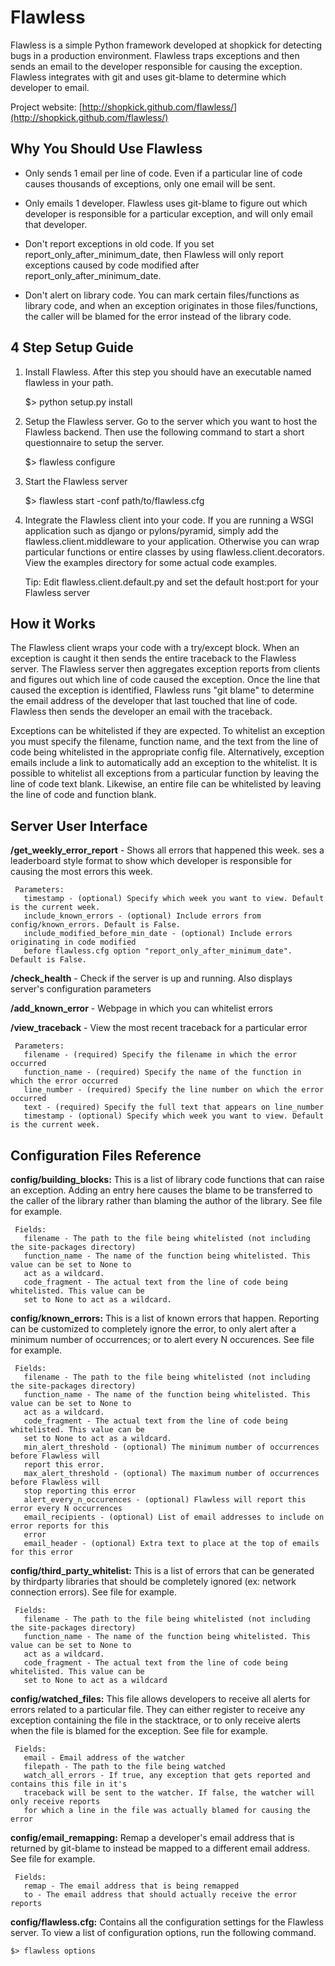 Flawless
========

Flawless is a simple Python framework developed at shopkick for detecting bugs in a production
environment. Flawless traps exceptions and then sends an email to the developer responsible
for causing the exception. Flawless integrates with git and uses git-blame to determine which
developer to email.


Project website: [http://shopkick.github.com/flawless/](http://shopkick.github.com/flawless/)


Why You Should Use Flawless
---------------------------

  * Only sends 1 email per line of code. Even if a particular line of code causes thousands of
    exceptions, only one email will be sent.

  * Only emails 1 developer. Flawless uses git-blame to figure out which developer is responsible
    for a particular exception, and will only email that developer.

  * Don't report exceptions in old code. If you set report\_only\_after\_minimum\_date, then
    Flawless will only report exceptions caused by code modified after
    report\_only\_after\_minimum\_date.

  * Don't alert on library code. You can mark certain files/functions as library code, and when an
    exception originates in those files/functions, the caller will be blamed for the error instead
    of the library code.


4 Step Setup Guide
------------------

1. Install Flawless. After this step you should have an executable named flawless in your path.

    $> python setup.py install

2. Setup the Flawless server. Go to the server which you want to host the Flawless backend. Then
use the following command to start a short questionnaire to setup the server.

    $> flawless configure

3. Start the Flawless server

    $> flawless start -conf path/to/flawless.cfg

4. Integrate the Flawless client into your code. If you are running a WSGI application such as
django or pylons/pyramid, simply add the flawless.client.middleware to your application. Otherwise
you can wrap particular functions or entire classes by using flawless.client.decorators. View the
examples directory for some actual code examples.

    Tip: Edit flawless.client.default.py and set the default host:port for your Flawless server



How it Works
------------

The Flawless client wraps your code with a try/except block. When an exception is caught it then
sends the entire traceback to the Flawless server. The Flawless server then aggregates exception
reports from clients and figures out which line of code caused the exception. Once the line that
caused the exception is identified, Flawless runs "git blame" to determine the email address of
the developer that last touched that line of code. Flawless then sends the developer an email with
the traceback.

Exceptions can be whitelisted if they are expected. To whitelist an exception you must specify
the filename, function name, and the text from the line of code being whitelisted in the appropriate
config file. Alternatively, exception emails include a link to automatically add an exception to
the whitelist. It is possible to whitelist all exceptions from a particular function by leaving the
line of code text blank. Likewise, an entire file can be whitelisted by leaving the line of code and
function blank.


Server User Interface
---------------------

**/get\_weekly\_error\_report** - Shows all errors that happened this week. ses a leaderboard style
format to show which developer is responsible for causing the most errors this week.

     Parameters:
       timestamp - (optional) Specify which week you want to view. Default is the current week.
       include_known_errors - (optional) Include errors from config/known_errors. Default is False.
       include_modified_before_min_date - (optional) Include errors originating in code modified
       before flawless.cfg option "report_only_after_minimum_date". Default is False.

**/check\_health** - Check if the server is up and running. Also displays server's configuration
parameters

**/add\_known\_error** - Webpage in which you can whitelist errors

**/view\_traceback** - View the most recent traceback for a particular error

     Parameters:
       filename - (required) Specify the filename in which the error occurred
       function_name - (required) Specify the name of the function in which the error occurred
       line_number - (required) Specify the line number on which the error occurred
       text - (required) Specify the full text that appears on line_number
       timestamp - (optional) Specify which week you want to view. Default is the current week.


Configuration Files Reference
-----------------------------

**config/building\_blocks:** This is a list of library code functions that can raise an exception.
Adding an entry here causes the blame to be transferred to the caller of the library
rather than blaming the author of the library. See file for example.

     Fields:
       filename - The path to the file being whitelisted (not including the site-packages directory)
       function_name - The name of the function being whitelisted. This value can be set to None to
       act as a wildcard.
       code_fragment - The actual text from the line of code being whitelisted. This value can be
       set to None to act as a wildcard.


**config/known\_errors:** This is a list of known errors that happen. Reporting can be customized to
completely ignore the error, to only alert after a minimum number of occurrences; or to alert every
N occurences. See file for example.

     Fields:
       filename - The path to the file being whitelisted (not including the site-packages directory)
       function_name - The name of the function being whitelisted. This value can be set to None to
       act as a wildcard.
       code_fragment - The actual text from the line of code being whitelisted. This value can be
       set to None to act as a wildcard.
       min_alert_threshold - (optional) The minimum number of occurrences before Flawless will
       report this error.
       max_alert_threshold - (optional) The maximum number of occurrences before Flawless will
       stop reporting this error
       alert_every_n_occurences - (optional) Flawless will report this error every N occurrences
       email_recipients - (optional) List of email addresses to include on error reports for this
       error
       email_header - (optional) Extra text to place at the top of emails for this error


**config/third\_party\_whitelist:** This is a list of errors that can be generated by thirdparty
libraries that should be completely ignored (ex: network connection errors). See file for example.

     Fields:
       filename - The path to the file being whitelisted (not including the site-packages directory)
       function_name - The name of the function being whitelisted. This value can be set to None to
       act as a wildcard.
       code_fragment - The actual text from the line of code being whitelisted. This value can be
       set to None to act as a wildcard


**config/watched\_files:** This file allows developers to receive all alerts for errors related to
a particular file. They can either register to receive any exception containing the file in the
stacktrace, or to only receive alerts when the file is blamed for the exception. See file for
example.

     Fields:
       email - Email address of the watcher
       filepath - The path to the file being watched
       watch_all_errors - If true, any exception that gets reported and contains this file in it's
       traceback will be sent to the watcher. If false, the watcher will only receive reports
       for which a line in the file was actually blamed for causing the error


**config/email\_remapping:** Remap a developer's email address that is returned by git-blame to
instead be mapped to a different email address. See file for example.

     Fields:
       remap - The email address that is being remapped
       to - The email address that should actually receive the error reports


**config/flawless.cfg:** Contains all the configuration settings for the Flawless server. To view a
list of configuration options, run the following command.

    $> flawless options











